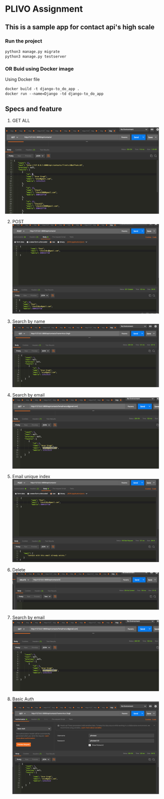 # PLIVO Assignment

## This is a sample app for contact api's high scale

### Run the project 
```
python3 manage.py migrate
python3 manage.py testserver
```
### OR Buid using Docker image
Using Docker file
```
docker build -t django-to_do_app .
docker run --name=Django -td django-to_do_app
```

## Specs and feature

1. GET ALL

![get_all](images/getall.png)

2.  POST
![post](images/post.png)

3. Search by name
![byName](images/searchby_name.png)

4. Search by email
![byEmail](images/searchby_email.png)

5. Email unique index
![emailIndex](images/post_twice_email_index.png)

6. Delete
![byEmail](images/delete.png)

7. Search by email
![byEmail](images/searchby_email.png)

8. Basic Auth
![auth](images/basic_auth.png)

